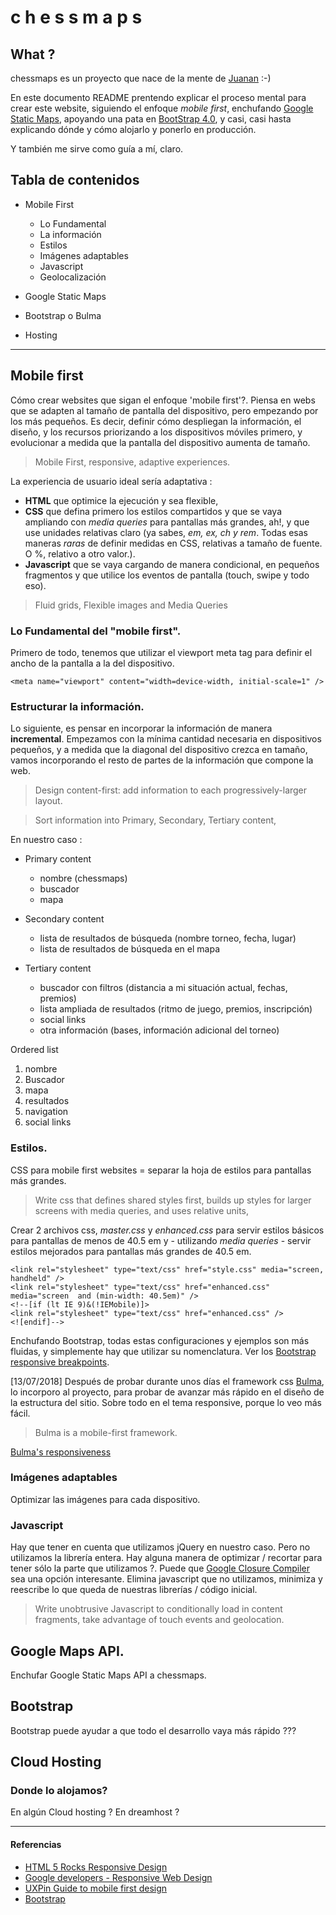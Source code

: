 # c h e s s m a p s

## What ?
chessmaps es un proyecto que nace de la mente de [Juanan](https://github.com/jamvius) :-)

En este documento README prentendo explicar el proceso mental para crear este website, siguiendo el enfoque _mobile first_, enchufando [Google Static Maps](https://developers.google.com/maps/documentation/static-maps/intro?hl=es-419#quick_example), apoyando una pata en [BootStrap 4.0](https://getbootstrap.com/docs/4.0/getting-started/introduction/), y casi, casi hasta explicando dónde y cómo alojarlo y ponerlo en producción.

Y también me sirve como guía a mí, claro.
## Tabla de contenidos
- Mobile First
    - Lo Fundamental
    - La información
    - Estilos
    - Imágenes adaptables
    - Javascript
    - Geolocalización

- Google Static Maps

- Bootstrap o Bulma

- Hosting


---

## Mobile first
Cómo crear websites que sigan el enfoque 'mobile first'?.
Piensa en webs que se adapten al tamaño de pantalla del dispositivo, pero empezando por los más pequeños.
Es decir, definir cómo despliegan la información, el diseño, y los recursos priorizando a los dispositivos móviles primero, y evolucionar a medida que la pantalla del dispositivo aumenta de tamaño.

> Mobile First, responsive, adaptive experiences.

La experiencia de usuario ideal sería adaptativa :
- **HTML** que optimice la ejecución y sea flexible,
- **CSS** que defina primero los estilos compartidos y que se vaya ampliando con _media queries_ para pantallas más grandes, ah!, y que use unidades relativas claro (ya sabes, _em, ex, ch y rem_. Todas esas maneras _raras_ de definir medidas en CSS, relativas a tamaño de fuente. O %, relativo a otro valor.).
- **Javascript** que se vaya cargando de manera condicional, en pequeños fragmentos y que utilice los eventos de pantalla (touch, swipe y todo eso).

> Fluid grids, Flexible images and Media Queries


### Lo Fundamental del "mobile first".
Primero de todo, tenemos que utilizar el viewport meta tag para definir el ancho de la pantalla a la del dispositivo.

````
<meta name="viewport" content="width=device-width, initial-scale=1" />
````


### Estructurar la información.

Lo siguiente, es pensar en incorporar la información de manera **incremental**. Empezamos con la mínima cantidad necesaria en dispositivos pequeños, y a medida que la diagonal del dispositivo crezca en tamaño, vamos incorporando el resto de partes de la información que compone la web.

> Design content-first: add information to each progressively-larger layout.

> Sort information into Primary, Secondary, Tertiary content,

En nuestro caso :
- Primary content
    - nombre (chessmaps)
    - buscador
    - mapa

- Secondary content
    - lista de resultados de búsqueda (nombre torneo, fecha, lugar)
    - lista de resultados de búsqueda en el mapa

- Tertiary content
    - buscador con filtros (distancia a mi situación actual, fechas, premios)
    - lista ampliada de resultados (ritmo de juego, premios, inscripción)
    - social links
    - otra información (bases, información adicional del torneo)

Ordered list
1. nombre
2. Buscador
3. mapa
4. resultados
5. navigation
6. social links


### Estilos.
CSS para mobile first websites = separar la hoja de estilos para pantallas más grandes.

> Write css that defines shared styles first, builds up styles for larger screens with media queries, and uses relative units,

Crear 2 archivos css, _master.css_ y _enhanced.css_ para servir estilos básicos para pantallas de menos de 40.5 em y - utilizando _media queries_ - servir estilos mejorados para pantallas más grandes de 40.5 em.

````
<link rel="stylesheet" type="text/css" href="style.css" media="screen, handheld" />
<link rel="stylesheet" type="text/css" href="enhanced.css" media="screen  and (min-width: 40.5em)" />
<!--[if (lt IE 9)&(!IEMobile)]>
<link rel="stylesheet" type="text/css" href="enhanced.css" />
<![endif]-->
````

Enchufando Bootstrap, todas estas configuraciones y ejemplos son más fluidas, y simplemente hay que utilizar su nomenclatura. Ver los [Bootstrap responsive breakpoints](https://getbootstrap.com/docs/4.0/layout/overview/#responsive-breakpoints).

[13/07/2018]
Después de probar durante unos días el framework css [Bulma](https://bulma.io), lo incorporo al proyecto, para probar de avanzar más rápido en el diseño de la estructura del sitio.
Sobre todo en el tema responsive, porque lo veo más fácil.

> Bulma is a mobile-first framework.

[Bulma's responsiveness](https://bulma.io/documentation/overview/responsiveness/)

### Imágenes adaptables
Optimizar las imágenes para cada dispositivo.

### Javascript
Hay que tener en cuenta que utilizamos jQuery en nuestro caso. Pero no utilizamos la librería entera.
Hay alguna manera de optimizar / recortar para tener sólo la parte que utilizamos ?. Puede que [Google Closure Compiler](https://developers.google.com/closure/compiler/?csw=1) sea una opción interesante. Elimina javascript que no utilizamos, minimiza y reescribe lo que queda de nuestras librerías / código inicial.


> Write unobtrusive Javascript to conditionally load in content fragments, take advantage of touch events and geolocation.


## Google Maps API.

 Enchufar Google Static Maps API a chessmaps.

## Bootstrap

Bootstrap puede ayudar a que todo el desarrollo vaya más rápido ???

## Cloud Hosting

### Donde lo alojamos?

En algún Cloud hosting ?
En dreamhost ?

---

#### Referencias
- [HTML 5 Rocks Responsive Design](https://www.html5rocks.com/en/mobile/responsivedesign/)
- [Google developers - Responsive Web Design](https://developers.google.com/web/fundamentals/design-and-ux/responsive/)
- [UXPin Guide to mobile first design](https://www.uxpin.com/studio/blog/a-hands-on-guide-to-mobile-first-design/)
- [Bootstrap](https://getbootstrap.com/docs/4.0/getting-started/introduction/)
